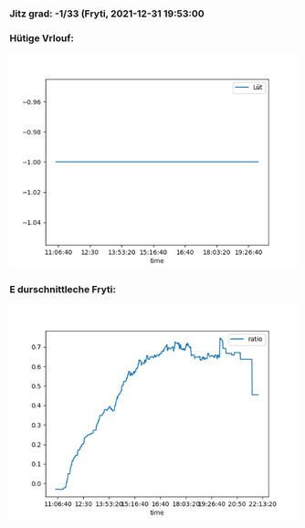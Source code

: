 ### Jitz grad: -1/33 (Fryti, 2021-12-31 19:53:00

### Hütige Vrlouf:
![Graph](Today.png)

### E durschnittleche Fryti:
![Graph](Fryti.png)